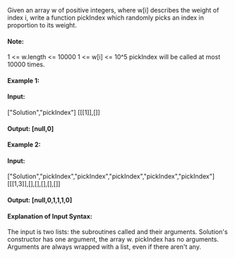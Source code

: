 Given an array w of positive integers, where w[i] describes the weight of index i, write a function pickIndex which randomly picks an index in proportion to its weight.

#### Note:

1 <= w.length <= 10000
1 <= w[i] <= 10^5
pickIndex will be called at most 10000 times.
#### Example 1:

#### Input: 
["Solution","pickIndex"]
[[[1]],[]]
#### Output: [null,0]
#### Example 2:

#### Input: 
["Solution","pickIndex","pickIndex","pickIndex","pickIndex","pickIndex"]
[[[1,3]],[],[],[],[],[]]
#### Output: [null,0,1,1,1,0]
#### Explanation of Input Syntax:

The input is two lists: the subroutines called and their arguments. Solution's constructor has one argument, the array w. pickIndex has no arguments. Arguments are always wrapped with a list, even if there aren't any.
